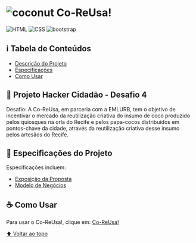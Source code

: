# ![coconut](https://user-images.githubusercontent.com/62728919/235281504-9a37cc42-2824-4dd0-a629-27defbe564d2.svg) Co-ReUsa!

![HTML](https://img.shields.io/badge/HTML5-E34F26?style=for-the-badge&logo=html5&logoColor=white)
![CSS](https://img.shields.io/badge/CSS3-1572B6?style=for-the-badge&logo=css3&logoColor=white)
![bootstrap](https://img.shields.io/badge/Bootstrap-563D7C?style=for-the-badge&logo=bootstrap&logoColor=white)

## ℹ Tabela de Conteúdos
- [Descrição do Projeto](#dart-projeto-hacker-cidadão---desafio-4)
- [Especificações](#-especificações-do-projeto)
- [Como Usar](#-como-usar)

## :dart: Projeto Hacker Cidadão - Desafio 4

Desafio: A Co-ReUsa, em parceria com a EMLURB, tem o objetivo de incentivar o mercado da reutilização criativa do insumo de coco produzido pelos quiosques na orla do Recife e pelos papa-cocos distribuídos em pontos-chave da cidade, através da reutilização criativa desse insumo pelos artesãos do Recife.

## 📃 Especificações do Projeto

Especificações incluem:
- [Exposição da Proposta](https://www.figma.com/proto/x37EIeonTfBYJMzplT7t0Y/Untitled?node-id=130-76&scaling=scale-down&page-id=0%3A1&starting-point-node-id=130%3A76&show-proto-sidebar=1)
- [Modelo de Negócios](https://miro.com/app/live-embed/uXjVMOMqius=/?moveToViewport=-988,-636,2178,1012&embedId=468404402806)

## ☕ Como Usar

Para usar o Co-ReUsa!, clique em: [Co-ReUsa!](https://hacker-cidadao-10-0.vercel.app/)

[⬆ Voltar ao topo](#-co-reusa)<br>

